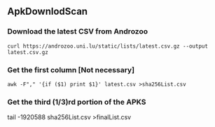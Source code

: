 ## ApkDownlodScan

### Download the latest CSV from Androzoo
```
curl https://androzoo.uni.lu/static/lists/latest.csv.gz --output latest.csv.gz
```

### Get the first column [Not necessary]

```
awk -F"," '{if ($1) print $1}' latest.csv >sha256List.csv
```

### Get the third (1/3)rd portion of the APKS
tail -1920588 sha256List.csv >finalList.csv



